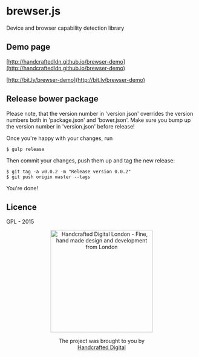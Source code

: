 # brewser.js
Device and browser capability detection library

## Demo page

[http://handcraftedldn.github.io/brewser-demo](http://handcraftedldn.github.io/brewser-demo)

[http://bit.ly/brewser-demo](http://bit.ly/brewser-demo)

## Release bower package

Please note, that the version number in 'version.json' overrides the version numbers both in 'package.json' and 'bower.json'. Make sure you bump up the version number in 'version.json' before release!

Once you're happy with your changes, run

    $ gulp release

Then commit your changes, push them up and tag the new release:

    $ git tag -a v0.0.2 -m "Release version 0.0.2"
    $ git push origin master --tags

You're done!

## Licence

GPL - 2015

<p align="center">
  <a href="http://handcrafteddigital.london" target="_blank">
    <img width="270" height="270" src="https://raw.githubusercontent.com/handcraftedLDN/brewser/master/handcrafted-digital-london-logo.png" alt="Handcrafted Digital London - Fine, hand made design and development from London"/>
  </a>
</p>
<p align="center">
    The project was brought to you by <br/>
    <a href="http://handcrafteddigital.london" target="_blank">Handcrafted Digital</a>
</p>